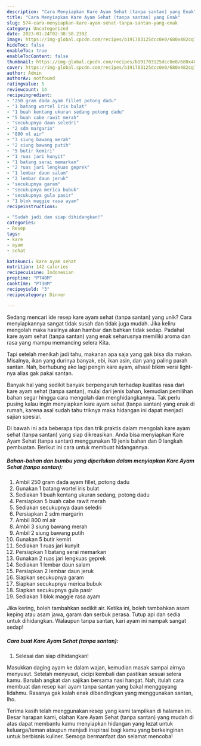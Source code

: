 ```yaml
---
description: "Cara Menyiapkan Kare Ayam Sehat (tanpa santan) yang Enak"
title: "Cara Menyiapkan Kare Ayam Sehat (tanpa santan) yang Enak"
slug: 574-cara-menyiapkan-kare-ayam-sehat-tanpa-santan-yang-enak
category: Uncategorized
date: 2023-01-24T02:38:58.239Z
image: https://img-global.cpcdn.com/recipes/b191703125dcc0e0/680x482cq70/kare-ayam-sehat-tanpa-santan-foto-resep-utama.jpg
hideToc: false
enableToc: true
enableTocContent: false
thumbnail: https://img-global.cpcdn.com/recipes/b191703125dcc0e0/680x482cq70/kare-ayam-sehat-tanpa-santan-foto-resep-utama.jpg
cover: https://img-global.cpcdn.com/recipes/b191703125dcc0e0/680x482cq70/kare-ayam-sehat-tanpa-santan-foto-resep-utama.jpg
author: Admin
authorAv: notfound
ratingvalue: 5
reviewcount: 14
recipeingredient:
- "250 gram dada ayam fillet potong dadu"
- "1 batang wortel iris bulat"
- "1 buah kentang ukuran sedang potong dadu"
- "5 buah cabe rawit merah"
- "secukupnya daun seledri"
- "2 sdm margarin"
- "800 ml air"
- "3 siung bawang merah"
- "2 siung bawang putih"
- "5 butir kemiri"
- "1 ruas jari kunyit"
- "1 batang serai memarkan"
- "2 ruas jari lengkuas geprek"
- "1 lembar daun salam"
- "2 lembar daun jeruk"
- "secukupnya garam"
- "secukupnya merica bubuk"
- "secukupnya gula pasir"
- "1 blok maggie rasa ayam"
recipeinstructions:

- "Sudah jadi dan siap dihidangkan!"
categories:
- Resep
tags:
- kare
- ayam
- sehat

katakunci: kare ayam sehat 
nutrition: 142 calories
recipecuisine: Indonesian
preptime: "PT40M"
cooktime: "PT30M"
recipeyield: "3"
recipecategory: Dinner

---
```





Sedang mencari ide resep kare ayam sehat (tanpa santan) yang unik? Cara menyiapkannya sangat tidak susah dan tidak juga mudah. Jika keliru mengolah maka hasilnya akan hambar dan bahkan tidak sedap. Padahal kare ayam sehat (tanpa santan) yang enak seharusnya memiliki aroma dan rasa yang mampu memancing selera Kita.





Tapi setelah menikah jadi tahu, makanan apa saja yang gak bisa dia makan. Misalnya, ikan yang durinya banyak, ebi, ikan asin, dan yang paling parah santan. Nah, berhubung ako lagi pengin kare ayam, alhasil bikim versi light-nya alias gak pakai santan.

Banyak hal yang sedikit banyak berpengaruh terhadap kualitas rasa dari kare ayam sehat (tanpa santan), mulai dari jenis bahan, kemudian pemilihan bahan segar hingga cara mengolah dan menghidangkannya. Tak perlu pusing kalau ingin menyiapkan kare ayam sehat (tanpa santan) yang enak di rumah, karena asal sudah tahu triknya maka hidangan ini dapat menjadi sajian spesial.






Di bawah ini ada beberapa tips dan trik praktis dalam mengolah kare ayam sehat (tanpa santan) yang siap dikreasikan. Anda bisa menyiapkan Kare Ayam Sehat (tanpa santan) menggunakan 19 jenis bahan dan 0 langkah pembuatan. Berikut ini cara untuk membuat hidangannya.

<!--inarticleads1-->

##### Bahan-bahan dan bumbu yang diperlukan dalam menyiapkan Kare Ayam Sehat (tanpa santan):

1. Ambil 250 gram dada ayam fillet, potong dadu
1. Gunakan 1 batang wortel iris bulat
1. Sediakan 1 buah kentang ukuran sedang, potong dadu
1. Persiapkan 5 buah cabe rawit merah
1. Sediakan secukupnya daun seledri
1. Persiapkan 2 sdm margarin
1. Ambil 800 ml air
1. Ambil 3 siung bawang merah
1. Ambil 2 siung bawang putih
1. Gunakan 5 butir kemiri
1. Sediakan 1 ruas jari kunyit
1. Persiapkan 1 batang serai memarkan
1. Gunakan 2 ruas jari lengkuas geprek
1. Sediakan 1 lembar daun salam
1. Persiapkan 2 lembar daun jeruk
1. Siapkan secukupnya garam
1. Siapkan secukupnya merica bubuk
1. Siapkan secukupnya gula pasir
1. Sediakan 1 blok maggie rasa ayam


Jika kering, boleh tambahkan sedikit air. Ketika ini, boleh tambahkan asam keping atau asam jawa, garam dan serbuk perasa. Tutup api dan sedia untuk dihidangkan. Walaupun tanpa santan, kari ayam ini nampak sangat sedap! 

<!--inarticleads2-->

##### Cara buat Kare Ayam Sehat (tanpa santan):


1. Selesai dan siap dihidangkan!

Masukkan daging ayam ke dalam wajan, kemudian masak sampai airnya menyusut. Setelah menyusut, cicipi kembali dan pastikan sesuai selera kamu. Barulah angkat dan sajikan bersama nasi hangat. Nah, itulah cara membuat dan resep kari ayam tanpa santan yang bakal menggoyang lidahmu. Rasanya gak kalah enak dibandingkan yang menggunakan santan, lho. 

Terima kasih telah menggunakan resep yang kami tampilkan di halaman ini. Besar harapan kami, olahan Kare Ayam Sehat (tanpa santan) yang mudah di atas dapat membantu kamu menyiapkan hidangan yang lezat untuk keluarga/teman ataupun menjadi inspirasi bagi kamu yang berkeinginan untuk berbisnis kuliner. Semoga bermanfaat dan selamat mencoba!
